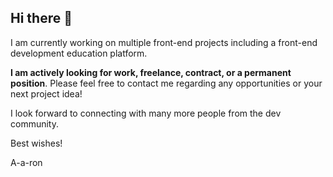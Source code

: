 ## Hi there 👋

I am currently working on multiple front-end projects including a front-end development education platform.

**I am actively looking for work, freelance, contract, or a permanent position**. Please feel free to contact me regarding any opportunities or your next project idea!

I look forward to connecting with many more people from the dev community.

Best wishes!

A-a-ron
